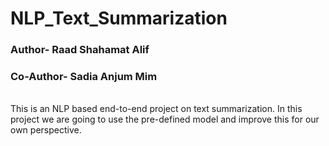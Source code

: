 # NLP_Text_Summarization
<h3>Author- Raad Shahamat Alif</h3> 
<h3>Co-Author- Sadia Anjum Mim</h3> <br>
This is an NLP based end-to-end project on text summarization. In this project we are going to use the pre-defined model and improve this for our own perspective.
